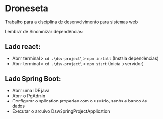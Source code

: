 # Droneseta
Trabalho para a disciplina de desenvolvimento para sistemas web

Lembrar de Sincronizar dependências: 

## Lado react: 

- Abrir terminal >  ``` cd .\dsw-project\ ``` > ``` npm install ``` (Instala dependências)
- Abrir terminal >  ``` cd .\dsw-project\ ``` > ``` npm start ``` (Inicia o servidor)

## Lado Spring Boot: 

- Abrir uma IDE java
- Abrir o PgAdmin
- Configurar o aplication.properies com o usuário, senha e banco de dados
- Executar o arquivo DswSpringProjectApplication
